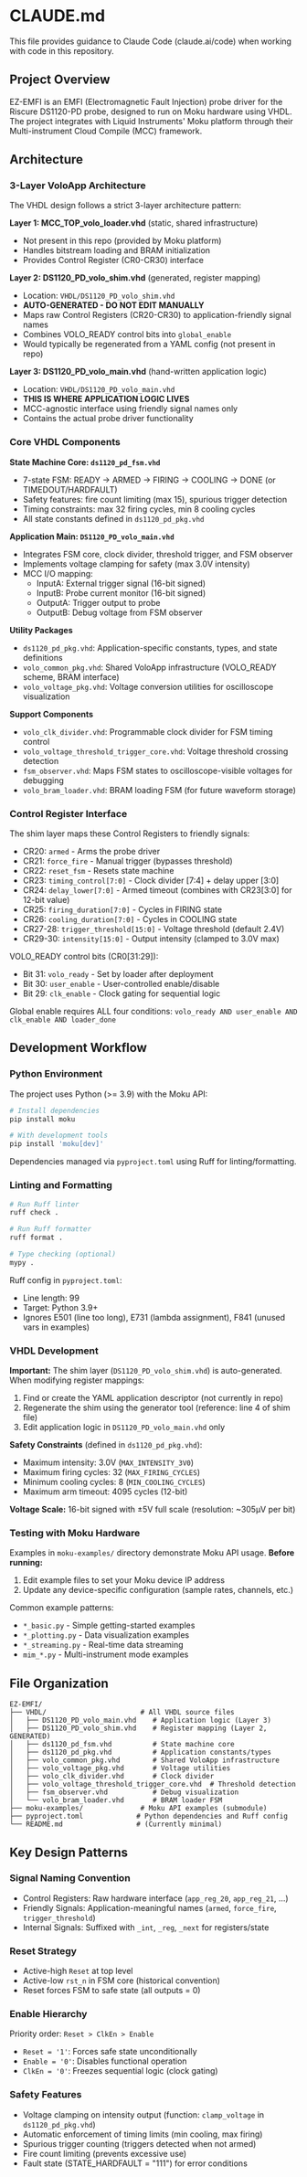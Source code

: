 # CLAUDE.md

This file provides guidance to Claude Code (claude.ai/code) when working with code in this repository.

## Project Overview

EZ-EMFI is an EMFI (Electromagnetic Fault Injection) probe driver for the Riscure DS1120-PD probe, designed to run on Moku hardware using VHDL. The project integrates with Liquid Instruments' Moku platform through their Multi-instrument Cloud Compile (MCC) framework.

## Architecture

### 3-Layer VoloApp Architecture

The VHDL design follows a strict 3-layer architecture pattern:

**Layer 1: MCC_TOP_volo_loader.vhd** (static, shared infrastructure)
- Not present in this repo (provided by Moku platform)
- Handles bitstream loading and BRAM initialization
- Provides Control Register (CR0-CR30) interface

**Layer 2: DS1120_PD_volo_shim.vhd** (generated, register mapping)
- Location: `VHDL/DS1120_PD_volo_shim.vhd`
- **AUTO-GENERATED - DO NOT EDIT MANUALLY**
- Maps raw Control Registers (CR20-CR30) to application-friendly signal names
- Combines VOLO_READY control bits into `global_enable`
- Would typically be regenerated from a YAML config (not present in repo)

**Layer 3: DS1120_PD_volo_main.vhd** (hand-written application logic)
- Location: `VHDL/DS1120_PD_volo_main.vhd`
- **THIS IS WHERE APPLICATION LOGIC LIVES**
- MCC-agnostic interface using friendly signal names only
- Contains the actual probe driver functionality

### Core VHDL Components

**State Machine Core: `ds1120_pd_fsm.vhd`**
- 7-state FSM: READY → ARMED → FIRING → COOLING → DONE (or TIMEDOUT/HARDFAULT)
- Safety features: fire count limiting (max 15), spurious trigger detection
- Timing constraints: max 32 firing cycles, min 8 cooling cycles
- All state constants defined in `ds1120_pd_pkg.vhd`

**Application Main: `DS1120_PD_volo_main.vhd`**
- Integrates FSM core, clock divider, threshold trigger, and FSM observer
- Implements voltage clamping for safety (max 3.0V intensity)
- MCC I/O mapping:
  - InputA: External trigger signal (16-bit signed)
  - InputB: Probe current monitor (16-bit signed)
  - OutputA: Trigger output to probe
  - OutputB: Debug voltage from FSM observer

**Utility Packages**
- `ds1120_pd_pkg.vhd`: Application-specific constants, types, and state definitions
- `volo_common_pkg.vhd`: Shared VoloApp infrastructure (VOLO_READY scheme, BRAM interface)
- `volo_voltage_pkg.vhd`: Voltage conversion utilities for oscilloscope visualization

**Support Components**
- `volo_clk_divider.vhd`: Programmable clock divider for FSM timing control
- `volo_voltage_threshold_trigger_core.vhd`: Voltage threshold crossing detection
- `fsm_observer.vhd`: Maps FSM states to oscilloscope-visible voltages for debugging
- `volo_bram_loader.vhd`: BRAM loading FSM (for future waveform storage)

### Control Register Interface

The shim layer maps these Control Registers to friendly signals:
- CR20: `armed` - Arms the probe driver
- CR21: `force_fire` - Manual trigger (bypasses threshold)
- CR22: `reset_fsm` - Resets state machine
- CR23: `timing_control[7:0]` - Clock divider [7:4] + delay upper [3:0]
- CR24: `delay_lower[7:0]` - Armed timeout (combines with CR23[3:0] for 12-bit value)
- CR25: `firing_duration[7:0]` - Cycles in FIRING state
- CR26: `cooling_duration[7:0]` - Cycles in COOLING state
- CR27-28: `trigger_threshold[15:0]` - Voltage threshold (default 2.4V)
- CR29-30: `intensity[15:0]` - Output intensity (clamped to 3.0V max)

VOLO_READY control bits (CR0[31:29]):
- Bit 31: `volo_ready` - Set by loader after deployment
- Bit 30: `user_enable` - User-controlled enable/disable
- Bit 29: `clk_enable` - Clock gating for sequential logic

Global enable requires ALL four conditions: `volo_ready AND user_enable AND clk_enable AND loader_done`

## Development Workflow

### Python Environment

The project uses Python (>= 3.9) with the Moku API:

```bash
# Install dependencies
pip install moku

# With development tools
pip install 'moku[dev]'
```

Dependencies managed via `pyproject.toml` using Ruff for linting/formatting.

### Linting and Formatting

```bash
# Run Ruff linter
ruff check .

# Run Ruff formatter
ruff format .

# Type checking (optional)
mypy .
```

Ruff config in `pyproject.toml`:
- Line length: 99
- Target: Python 3.9+
- Ignores E501 (line too long), E731 (lambda assignment), F841 (unused vars in examples)

### VHDL Development

**Important:** The shim layer (`DS1120_PD_volo_shim.vhd`) is auto-generated. When modifying register mappings:
1. Find or create the YAML application descriptor (not currently in repo)
2. Regenerate the shim using the generator tool (reference: line 4 of shim file)
3. Edit application logic in `DS1120_PD_volo_main.vhd` only

**Safety Constraints** (defined in `ds1120_pd_pkg.vhd`):
- Maximum intensity: 3.0V (`MAX_INTENSITY_3V0`)
- Maximum firing cycles: 32 (`MAX_FIRING_CYCLES`)
- Minimum cooling cycles: 8 (`MIN_COOLING_CYCLES`)
- Maximum arm timeout: 4095 cycles (12-bit)

**Voltage Scale:** 16-bit signed with ±5V full scale (resolution: ~305µV per bit)

### Testing with Moku Hardware

Examples in `moku-examples/` directory demonstrate Moku API usage. **Before running:**
1. Edit example files to set your Moku device IP address
2. Update any device-specific configuration (sample rates, channels, etc.)

Common example patterns:
- `*_basic.py` - Simple getting-started examples
- `*_plotting.py` - Data visualization examples
- `*_streaming.py` - Real-time data streaming
- `mim_*.py` - Multi-instrument mode examples

## File Organization

```
EZ-EMFI/
├── VHDL/                       # All VHDL source files
│   ├── DS1120_PD_volo_main.vhd    # Application logic (Layer 3)
│   ├── DS1120_PD_volo_shim.vhd    # Register mapping (Layer 2, GENERATED)
│   ├── ds1120_pd_fsm.vhd          # State machine core
│   ├── ds1120_pd_pkg.vhd          # Application constants/types
│   ├── volo_common_pkg.vhd        # Shared VoloApp infrastructure
│   ├── volo_voltage_pkg.vhd       # Voltage utilities
│   ├── volo_clk_divider.vhd       # Clock divider
│   ├── volo_voltage_threshold_trigger_core.vhd  # Threshold detection
│   ├── fsm_observer.vhd           # Debug visualization
│   └── volo_bram_loader.vhd       # BRAM loader FSM
├── moku-examples/              # Moku API examples (submodule)
├── pyproject.toml             # Python dependencies and Ruff config
└── README.md                  # (Currently minimal)
```

## Key Design Patterns

### Signal Naming Convention
- Control Registers: Raw hardware interface (`app_reg_20`, `app_reg_21`, ...)
- Friendly Signals: Application-meaningful names (`armed`, `force_fire`, `trigger_threshold`)
- Internal Signals: Suffixed with `_int`, `_reg`, `_next` for registers/state

### Reset Strategy
- Active-high `Reset` at top level
- Active-low `rst_n` in FSM core (historical convention)
- Reset forces FSM to safe state (all outputs = 0)

### Enable Hierarchy
Priority order: `Reset > ClkEn > Enable`
- `Reset = '1'`: Forces safe state unconditionally
- `Enable = '0'`: Disables functional operation
- `ClkEn = '0'`: Freezes sequential logic (clock gating)

### Safety Features
- Voltage clamping on intensity output (function: `clamp_voltage` in `ds1120_pd_pkg.vhd`)
- Automatic enforcement of timing limits (min cooling, max firing)
- Spurious trigger counting (triggers detected when not armed)
- Fire count limiting (prevents excessive use)
- Fault state (STATE_HARDFAULT = "111") for error conditions
